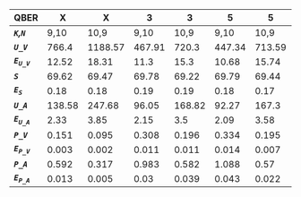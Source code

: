 ﻿| **QBER**                  | **X**  | **X**  | **3**  | **3**  | **5**  | **5**  | **7**  | **7**  |
|---------------------------|--------|---------|--------|--------|--------|--------|--------|--------|
| ***`K`,`N`***             | 9,10   | 10,9    | 9,10   | 10,9   | 9,10   | 10,9   | 9,10   | 10,9   |
| ***`U_V`***               | 766.4  | 1188.57 | 467.91 | 720.3  | 447.34 | 713.59 | 477.49 | 706.96 |
| ***`E`<sub>`U_V`</sub>*** | 12.52  | 18.31   | 11.3   | 15.3   | 10.68  | 15.74  | 10.77  | 15.35  |
| ***`S`***                 | 69.62  | 69.47   | 69.78  | 69.22  | 69.79  | 69.44  | 69.64  | 69.15  |
| ***`E`<sub>`S`</sub>***   | 0.18   | 0.18    | 0.19   | 0.19   | 0.18   | 0.17   | 0.18   | 0.18   |
| ***`U_A`***               | 138.58 | 247.68  | 96.05  | 168.82 | 92.27  | 167.3  | 99.32  | 166.82 |
| ***`E`<sub>`U_A`</sub>*** | 2.33   | 3.85    | 2.15   | 3.5    | 2.09   | 3.58   | 2.11   | 3.45   |
| ***`P_V`***               | 0.151  | 0.095   | 0.308  | 0.196  | 0.334  | 0.195  | 0.297  | 0.211  |
| ***`E`<sub>`P_V`</sub>*** | 0.003  | 0.002   | 0.011  | 0.011  | 0.014  | 0.007  | 0.012  | 0.017  |
| ***`P_A`***               | 0.592  | 0.317   | 0.983  | 0.582  | 1.088  | 0.57   | 0.963  | 0.654  |
| ***`E`<sub>`P_A`</sub>*** | 0.013  | 0.005   | 0.03   | 0.039  | 0.043  | 0.022  | 0.039  | 0.081  |
